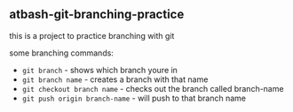 ## atbash-git-branching-practice

this is a project to practice branching with git

some branching commands:

  - `git branch` - shows which branch youre in
  - `git branch name` - creates a branch with that name
  - `git checkout branch name` - checks out the branch called branch-name
  - `git push origin branch-name` - will push to that branch name
